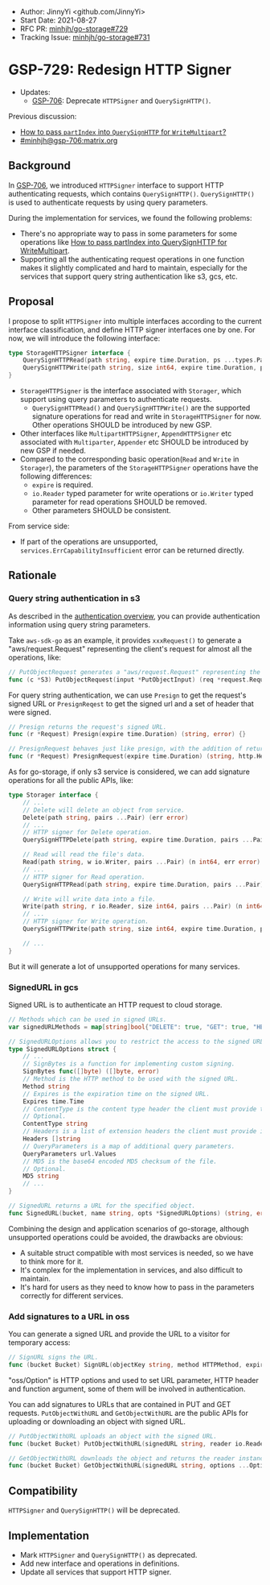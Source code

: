 - Author: JinnyYi <github.com/JinnyYi>
- Start Date: 2021-08-27
- RFC PR: [minhjh/go-storage#729](https://github.com/minhjh/go-storage/issues/729)
- Tracking Issue: [minhjh/go-storage#731](https://github.com/minhjh/go-storage/issues/731)

# GSP-729: Redesign HTTP Signer

- Updates:
  - [GSP-706]: Deprecate `HTTPSigner` and `QuerySignHTTP()`.

Previous discussion:
- [How to pass `partIndex` into `QuerySignHTTP` for `WriteMultipart`?](https://forum.minhjh.io/t/how-to-pass-partindex-into-querysignhttp-for-writemultipart/192)
- [#minhjh@gsp-706:matrix.org](https://matrix.to/#/#minhjh@gsp-706:matrix.org)

## Background

In [GSP-706], we introduced `HTTPSigner` interface to support HTTP authenticating requests, which contains `QuerySignHTTP()`. `QuerySignHTTP()` is used to authenticate requests by using query parameters.

During the implementation for services, we found the following problems:
- There's no appropriate way to pass in some parameters for some operations like [How to pass partIndex into QuerySignHTTP for WriteMultipart](https://forum.minhjh.io/t/how-to-pass-partindex-into-querysignhttp-for-writemultipart/192).
- Supporting all the authenticating request operations in one function makes it slightly complicated and hard to maintain, especially for the services that support query string authentication like s3, gcs, etc.

## Proposal

I propose to split `HTTPSigner` into multiple interfaces according to the current interface classification, and define HTTP signer interfaces one by one. For now, we will introduce the following interface:

```go
type StorageHTTPSigner interface {
    QuerySignHTTPRead(path string, expire time.Duration, ps ...types.Pair) (req *http.Request, err error)
    QuerySignHTTPWrite(path string, size int64, expire time.Duration, ps ...types.Pair) (req *http.Request, err error)
}
```

- `StorageHTTPSigner` is the interface associated with `Storager`, which support using query parameters to authenticate requests.
  - `QuerySignHTTPRead()` and `QuerySignHTTPWrite()` are the supported signature operations for read and write in `StorageHTTPSigner` for now. Other operations SHOULD be introduced by new GSP.
- Other interfaces like `MultipartHTTPSigner`, `AppendHTTPSigner` etc associated with `Multiparter`, `Appender` etc SHOULD be introduced by new GSP if needed.
- Compared to the corresponding basic operation(`Read` and `Write` in `Storager`), the parameters of the `StorageHTTPSigner` operations have the following differences:
  - `expire` is required.
  - `io.Reader` typed parameter for write operations or `io.Writer` typed parameter for read operations SHOULD be removed.
  - Other parameters SHOULD be consistent.
  
From service side:

- If part of the operations are unsupported, `services.ErrCapabilityInsufficient` error can be returned directly.

## Rationale

### Query string authentication in s3

As described in the [authentication overview](https://docs.aws.amazon.com/AmazonS3/latest/API/sig-v4-authenticating-requests.html#auth-methods-intro), you can provide authentication information using query string parameters.

Take `aws-sdk-go` as an example, it provides `xxxRequest()` to generate a "aws/request.Request" representing the client's request for almost all the operations, like:

```go
// PutObjectRequest generates a "aws/request.Request" representing the client's request for the PutObject operation.
func (c *S3) PutObjectRequest(input *PutObjectInput) (req *request.Request, output *PutObjectOutput) {}
```

For query string authentication, we can use `Presign` to get the request's signed URL or `PresignReqest` to get the signed url and a set of header that were signed.

```go
// Presign returns the request's signed URL.
func (r *Request) Presign(expire time.Duration) (string, error) {}

// PresignRequest behaves just like presign, with the addition of returning a set of headers that were signed.
func (r *Request) PresignRequest(expire time.Duration) (string, http.Header, error) {}
```

As for go-storage, if only s3 service is considered, we can add signature operations for all the public APIs, like: 

```go
type Storager interface {
    // ...
    // Delete will delete an object from service.
    Delete(path string, pairs ...Pair) (err error)
    // ...
    // HTTP signer for Delete operation.
    QuerySignHTTPDelete(path string, expire time.Duration, pairs ...Pair) (signedReq *http.Request, err error)

    // Read will read the file's data.
    Read(path string, w io.Writer, pairs ...Pair) (n int64, err error)
    // ...
    // HTTP signer for Read operation.
    QuerySignHTTPRead(path string, expire time.Duration, pairs ...Pair) (signedReq *http.Request, err error)

    // Write will write data into a file.
    Write(path string, r io.Reader, size int64, pairs ...Pair) (n int64, err error)
    // ...
    // HTTP signer for Write operation.
    QuerySignHTTPWrite(path string, size int64, expire time.Duration, pairs ...Pair) (signedReq *http.Request, err error)

    // ...
}
```

But it will generate a lot of unsupported operations for many services.

### SignedURL in gcs

Signed URL is to authenticate an HTTP request to cloud storage.

```go
// Methods which can be used in signed URLs.
var signedURLMethods = map[string]bool{"DELETE": true, "GET": true, "HEAD": true, "POST": true, "PUT": true}

// SignedURLOptions allows you to restrict the access to the signed URL.
type SignedURLOptions struct {
    // ...
    // SignBytes is a function for implementing custom signing.
    SignBytes func([]byte) ([]byte, error)
    // Method is the HTTP method to be used with the signed URL.
    Method string
    // Expires is the expiration time on the signed URL.
    Expires time.Time
    // ContentType is the content type header the client must provide to use the generated signed URL.
    // Optional.
    ContentType string
    // Headers is a list of extension headers the client must provide in order to use the generated signed URL.
    Headers []string
    // QueryParameters is a map of additional query parameters.
    QueryParameters url.Values
    // MD5 is the base64 encoded MD5 checksum of the file.
    // Optional.
    MD5 string
    // ...
}

// SignedURL returns a URL for the specified object.
func SignedURL(bucket, name string, opts *SignedURLOptions) (string, error) {}
```

Combining the design and application scenarios of go-storage, although unsupported operations could be avoided, the drawbacks are obvious:

- A suitable struct compatible with most services is needed, so we have to think more for it.
- It's complex for the implementation in services, and also difficult to maintain.
- It's hard for users as they need to know how to pass in the parameters correctly for different services.

### Add signatures to a URL in oss

You can generate a signed URL and provide the URL to a visitor for temporary access:

```go
// SignURL signs the URL.
func (bucket Bucket) SignURL(objectKey string, method HTTPMethod, expiredInSec int64, options ...Option) (string, error) {}
```

"oss/Option" is HTTP options and used to set URL parameter, HTTP header and function argument, some of them will be involved in authentication.

You can add signatures to URLs that are contained in PUT and GET requests. `PutObjectWithURL` and `GetObjectWithURL` are the public APIs for uploading or downloading an object with signed URL.

```go
// PutObjectWithURL uploads an object with the signed URL.
func (bucket Bucket) PutObjectWithURL(signedURL string, reader io.Reader, options ...Option) error

// GetObjectWithURL downloads the object and returns the reader instance,  with the signed URL.
func (bucket Bucket) GetObjectWithURL(signedURL string, options ...Option) (io.ReadCloser, error)
```

## Compatibility

`HTTPSigner` and `QuerySignHTTP()` will be deprecated.

## Implementation

- Mark `HTTPSigner` and `QuerySignHTTP()` as deprecated.
- Add new interface and operations in definitions.
- Update all services that support HTTP signer.

[GSP-706]: ./706-support-http-signer.md
